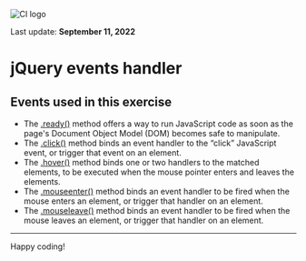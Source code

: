 ![CI logo](https://codeinstitute.s3.amazonaws.com/fullstack/ci_logo_small.png)

Last update: **September 11, 2022**

# jQuery events handler

## Events used in this exercise

- The [.ready()](https://api.jquery.com/ready/) method offers a way to run JavaScript code as soon as the page's Document Object Model (DOM) becomes safe to manipulate.
- The [.click()](https://api.jquery.com/click/) method binds an event handler to the “click” JavaScript event, or trigger that event on an element.
- The [.hover()](https://api.jquery.com/hover/) method binds one or two handlers to the matched elements, to be executed when the mouse pointer enters and leaves the elements.
- The [.mouseenter()](https://api.jquery.com/mouseenter/) method binds an event handler to be fired when the mouse enters an element, or trigger that handler on an element.
- The [.mouseleave()](https://api.jquery.com/mouseleave/) method binds an event handler to be fired when the mouse leaves an element, or trigger that handler on an element.

---

Happy coding!
